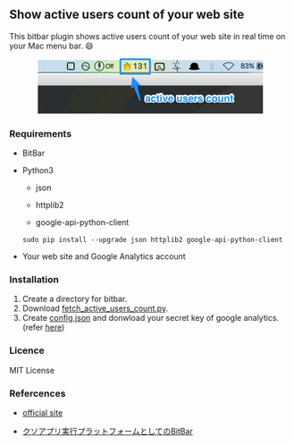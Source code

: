 Show active users count of your web site
---

This bitbar plugin shows active users count of your web site in real time on your Mac menu bar. :smile:

<center><img src="images/ss.png"></center>


### Requirements

- BitBar

- Python3

	- json
	
	- httplib2
	
	- google-api-python-client
	
	```
	sudo pip install --upgrade json httplib2 google-api-python-client
	```

- Your web site and Google Analytics account

### Installation

1. Create a directory for bitbar.
2. Download [fetch_active_users_count.py](fetch_active_users_count.1m.py).
3. Create [config.json](config.json.sample) and donwload your secret key of google analytics. (refer [here](https://developers.google.com/analytics/devguides/reporting/core/v3/quickstart/service-py?hl=ja#enable))

### Licence

MIT License

### Refercences

- [official site](https://getbitbar.com/)

- [クソアプリ実行プラットフォームとしてのBitBar](https://www.artifactsauce.info/posts/2016/12/09/bitbar-as-a-platform-for-fxxking-app)
